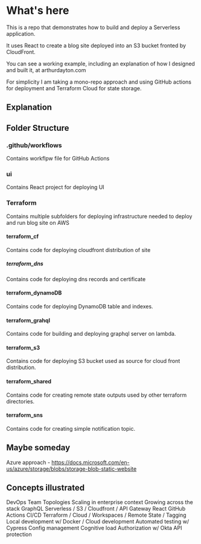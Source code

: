 # What's here
This is a repo that demonstrates how to build and deploy a Serverless application.

It uses React to create a blog site deployed into an S3 bucket fronted by CloudFront.

You can see a working example, including an explanation of how I designed and built it, at arthurdayton.com

For simplicity I am taking a mono-repo approach and using GitHub actions for deployment and Terraform Cloud for state storage.

## Explanation
<a> 

## Folder Structure

### .github/workflows
Contains workflpw file for GitHub Actions

### ui
Contains React project for deploying UI

### Terraform
Contains multiple subfolders for deploying infrastructure needed to deploy and run blog site on AWS

#### terraform_cf
Contains code for deploying cloudfront distribution of site

##### terraform_dns
Contains code for deploying dns records and certificate 

#### terraform_dynamoDB
Contains code for deploying DynamoDB table and indexes.

#### terraform_grahql
Contains code for building and deploying graphql server on lambda.

#### terraform_s3
Contains code for deploying S3 bucket used as source for cloud front distribution.

#### terraform_shared
Contains code for creating remote state outputs used by other terraform directories.

#### terraform_sns
Contains code for creating simple notification topic.

## Maybe someday 
Azure approach - https://docs.microsoft.com/en-us/azure/storage/blobs/storage-blob-static-website


## Concepts illustrated
DevOps
Team Topologies
Scaling in enterprise context
Growing across the stack
GraphQL
Serverless / S3 / Cloudfront / API Gateway
React
GitHub Actions CI/CD
Terraform / Cloud / Workspaces / Remote State / Tagging
Local development w/ Docker / Cloud development
Automated testing w/ Cypress
Config management
Cognitive load
Authorization w/ Okta
API protection





